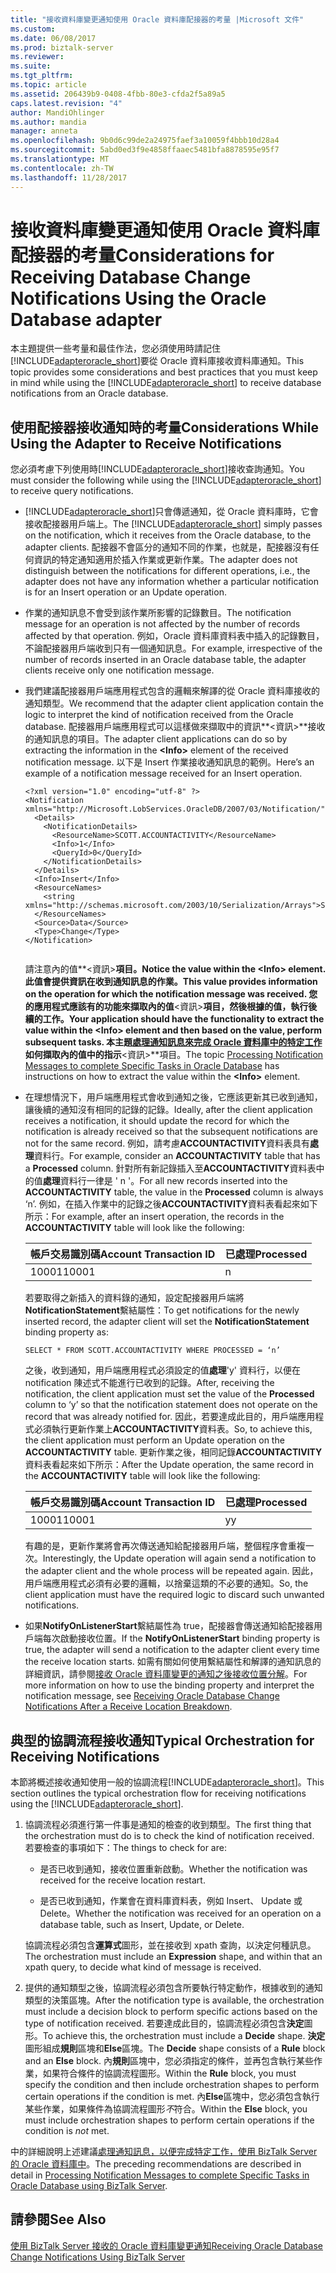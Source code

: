 ```yaml
---
title: "接收資料庫變更通知使用 Oracle 資料庫配接器的考量 |Microsoft 文件"
ms.custom: 
ms.date: 06/08/2017
ms.prod: biztalk-server
ms.reviewer: 
ms.suite: 
ms.tgt_pltfrm: 
ms.topic: article
ms.assetid: 206439b9-0408-4fbb-80e3-cfda2f5a89a5
caps.latest.revision: "4"
author: MandiOhlinger
ms.author: mandia
manager: anneta
ms.openlocfilehash: 9b0d6c99de2a24975faef3a10059f4bbb10d28a4
ms.sourcegitcommit: 5abd0ed3f9e4858ffaaec5481bfa8878595e95f7
ms.translationtype: MT
ms.contentlocale: zh-TW
ms.lasthandoff: 11/28/2017
---
```

# <a name="considerations-for-receiving-database-change-notifications-using-the-oracle-database-adapter"></a><span data-ttu-id="f1196-102">接收資料庫變更通知使用 Oracle 資料庫配接器的考量</span><span class="sxs-lookup"><span data-stu-id="f1196-102">Considerations for Receiving Database Change Notifications Using the Oracle Database adapter</span></span>
<span data-ttu-id="f1196-103">本主題提供一些考量和最佳作法，您必須使用時請記住[!INCLUDE[adapteroracle_short](../../includes/adapteroracle-short-md.md)]要從 Oracle 資料庫接收資料庫通知。</span><span class="sxs-lookup"><span data-stu-id="f1196-103">This topic provides some considerations and best practices that you must keep in mind while using the [!INCLUDE[adapteroracle_short](../../includes/adapteroracle-short-md.md)] to receive database notifications from an Oracle database.</span></span>  
  
## <a name="considerations-while-using-the-adapter-to-receive-notifications"></a><span data-ttu-id="f1196-104">使用配接器接收通知時的考量</span><span class="sxs-lookup"><span data-stu-id="f1196-104">Considerations While Using the Adapter to Receive Notifications</span></span>  
 <span data-ttu-id="f1196-105">您必須考慮下列使用時[!INCLUDE[adapteroracle_short](../../includes/adapteroracle-short-md.md)]接收查詢通知。</span><span class="sxs-lookup"><span data-stu-id="f1196-105">You must consider the following while using the [!INCLUDE[adapteroracle_short](../../includes/adapteroracle-short-md.md)] to receive query notifications.</span></span>  
  
-   <span data-ttu-id="f1196-106">[!INCLUDE[adapteroracle_short](../../includes/adapteroracle-short-md.md)]只會傳遞通知，從 Oracle 資料庫時，它會接收配接器用戶端上。</span><span class="sxs-lookup"><span data-stu-id="f1196-106">The [!INCLUDE[adapteroracle_short](../../includes/adapteroracle-short-md.md)] simply passes on the notification, which it receives from the Oracle database, to the adapter clients.</span></span> <span data-ttu-id="f1196-107">配接器不會區分的通知不同的作業，也就是，配接器沒有任何資訊的特定通知適用於插入作業或更新作業。</span><span class="sxs-lookup"><span data-stu-id="f1196-107">The adapter does not distinguish between the notifications for different operations, i.e., the adapter does not have any information whether a particular notification is for an Insert operation or an Update operation.</span></span>  
  
-   <span data-ttu-id="f1196-108">作業的通知訊息不會受到該作業所影響的記錄數目。</span><span class="sxs-lookup"><span data-stu-id="f1196-108">The notification message for an operation is not affected by the number of records affected by that operation.</span></span> <span data-ttu-id="f1196-109">例如，Oracle 資料庫資料表中插入的記錄數目，不論配接器用戶端收到只有一個通知訊息。</span><span class="sxs-lookup"><span data-stu-id="f1196-109">For example, irrespective of the number of records inserted in an Oracle database table, the adapter clients receive only one notification message.</span></span>  
  
-   <span data-ttu-id="f1196-110">我們建議配接器用戶端應用程式包含的邏輯來解譯的從 Oracle 資料庫接收的通知類型。</span><span class="sxs-lookup"><span data-stu-id="f1196-110">We recommend that the adapter client application contain the logic to interpret the kind of notification received from the Oracle database.</span></span> <span data-ttu-id="f1196-111">配接器用戶端應用程式可以這樣做來擷取中的資訊**\<資訊\>**接收的通知訊息的項目。</span><span class="sxs-lookup"><span data-stu-id="f1196-111">The adapter client applications can do so by extracting the information in the **\<Info\>** element of the received notification message.</span></span> <span data-ttu-id="f1196-112">以下是 Insert 作業接收通知訊息的範例。</span><span class="sxs-lookup"><span data-stu-id="f1196-112">Here’s an example of a notification message received for an Insert operation.</span></span>  
  
    ```  
    <?xml version="1.0" encoding="utf-8" ?>   
    <Notification xmlns="http://Microsoft.LobServices.OracleDB/2007/03/Notification/">  
      <Details>  
        <NotificationDetails>  
          <ResourceName>SCOTT.ACCOUNTACTIVITY</ResourceName>   
          <Info>1</Info>   
          <QueryId>0</QueryId>   
        </NotificationDetails>  
      </Details>  
      <Info>Insert</Info>   
      <ResourceNames>  
        <string xmlns="http://schemas.microsoft.com/2003/10/Serialization/Arrays">SCOTT.ACCOUNTACTIVITY</string>   
      </ResourceNames>  
      <Source>Data</Source>   
      <Type>Change</Type>   
    </Notification>  
  
    ```  
  
     <span data-ttu-id="f1196-113">請注意內的值**\<資訊\>**項目。</span><span class="sxs-lookup"><span data-stu-id="f1196-113">Notice the value within the **\<Info\>** element.</span></span> <span data-ttu-id="f1196-114">此值會提供資訊在收到通知訊息的作業。</span><span class="sxs-lookup"><span data-stu-id="f1196-114">This value provides information on the operation for which the notification message was received.</span></span> <span data-ttu-id="f1196-115">您的應用程式應該有的功能來擷取內的值**\<資訊\>**項目，然後根據的值，執行後續的工作。</span><span class="sxs-lookup"><span data-stu-id="f1196-115">Your application should have the functionality to extract the value within the **\<Info\>** element and then based on the value, perform subsequent tasks.</span></span> <span data-ttu-id="f1196-116">本主題[處理通知訊息來完成 Oracle 資料庫中的特定工作](../../adapters-and-accelerators/adapter-oracle-database/process-notification-messages-to-run-specific-tasks-in-oracle-db-using-biztalk.md)如何擷取內的值中的指示**\<資訊\>**項目。</span><span class="sxs-lookup"><span data-stu-id="f1196-116">The topic [Processing Notification Messages to complete Specific Tasks in Oracle Database](../../adapters-and-accelerators/adapter-oracle-database/process-notification-messages-to-run-specific-tasks-in-oracle-db-using-biztalk.md) has instructions on how to extract the value within the **\<Info\>** element.</span></span>  
  
-   <span data-ttu-id="f1196-117">在理想情況下，用戶端應用程式會收到通知之後，它應該更新其已收到通知，讓後續的通知沒有相同的記錄的記錄。</span><span class="sxs-lookup"><span data-stu-id="f1196-117">Ideally, after the client application receives a notification, it should update the record for which the notification is already received so that the subsequent notifications are not for the same record.</span></span> <span data-ttu-id="f1196-118">例如，請考慮**ACCOUNTACTIVITY**資料表具有**處理**資料行。</span><span class="sxs-lookup"><span data-stu-id="f1196-118">For example, consider an **ACCOUNTACTIVITY** table that has a **Processed** column.</span></span> <span data-ttu-id="f1196-119">針對所有新記錄插入至**ACCOUNTACTIVITY**資料表中的值**處理**資料行一律是 ' n '。</span><span class="sxs-lookup"><span data-stu-id="f1196-119">For all new records inserted into the **ACCOUNTACTIVITY** table, the value in the **Processed** column is always ‘n’.</span></span> <span data-ttu-id="f1196-120">例如，在插入作業中的記錄之後**ACCOUNTACTIVITY**資料表看起來如下所示：</span><span class="sxs-lookup"><span data-stu-id="f1196-120">For example, after an insert operation, the records in the **ACCOUNTACTIVITY** table will look like the following:</span></span>  
  
    |<span data-ttu-id="f1196-121">帳戶交易識別碼</span><span class="sxs-lookup"><span data-stu-id="f1196-121">Account Transaction ID</span></span>|<span data-ttu-id="f1196-122">已處理</span><span class="sxs-lookup"><span data-stu-id="f1196-122">Processed</span></span>|  
    |----------------------------|---------------|  
    |<span data-ttu-id="f1196-123">10001</span><span class="sxs-lookup"><span data-stu-id="f1196-123">10001</span></span>|n|  
  
     <span data-ttu-id="f1196-124">若要取得之新插入的資料錄的通知，設定配接器用戶端將**NotificationStatement**繫結屬性：</span><span class="sxs-lookup"><span data-stu-id="f1196-124">To get notifications for the newly inserted record, the adapter client will set the **NotificationStatement** binding property as:</span></span>  
  
    ```  
    SELECT * FROM SCOTT.ACCOUNTACTIVITY WHERE PROCESSED = ‘n’  
    ```  
  
     <span data-ttu-id="f1196-125">之後，收到通知，用戶端應用程式必須設定的值**處理**'y' 資料行，以便在 notification 陳述式不能進行已收到的記錄。</span><span class="sxs-lookup"><span data-stu-id="f1196-125">After, receiving the notification, the client application must set the value of the **Processed** column to ‘y’ so that the notification statement does not operate on the record that was already notified for.</span></span> <span data-ttu-id="f1196-126">因此，若要達成此目的，用戶端應用程式必須執行更新作業上**ACCOUNTACTIVITY**資料表。</span><span class="sxs-lookup"><span data-stu-id="f1196-126">So, to achieve this, the client application must perform an Update operation on the **ACCOUNTACTIVITY** table.</span></span> <span data-ttu-id="f1196-127">更新作業之後，相同記錄**ACCOUNTACTIVITY**資料表看起來如下所示：</span><span class="sxs-lookup"><span data-stu-id="f1196-127">After the Update operation, the same record in the **ACCOUNTACTIVITY** table will look like the following:</span></span>  
  
    |<span data-ttu-id="f1196-128">帳戶交易識別碼</span><span class="sxs-lookup"><span data-stu-id="f1196-128">Account Transaction ID</span></span>|<span data-ttu-id="f1196-129">已處理</span><span class="sxs-lookup"><span data-stu-id="f1196-129">Processed</span></span>|  
    |----------------------------|---------------|  
    |<span data-ttu-id="f1196-130">10001</span><span class="sxs-lookup"><span data-stu-id="f1196-130">10001</span></span>|<span data-ttu-id="f1196-131">y</span><span class="sxs-lookup"><span data-stu-id="f1196-131">y</span></span>|  
  
     <span data-ttu-id="f1196-132">有趣的是，更新作業將會再次傳送通知給配接器用戶端，整個程序會重複一次。</span><span class="sxs-lookup"><span data-stu-id="f1196-132">Interestingly, the Update operation will again send a notification to the adapter client and the whole process will be repeated again.</span></span> <span data-ttu-id="f1196-133">因此，用戶端應用程式必須有必要的邏輯，以捨棄這類的不必要的通知。</span><span class="sxs-lookup"><span data-stu-id="f1196-133">So, the client application must have the required logic to discard such unwanted notifications.</span></span>  
  
-   <span data-ttu-id="f1196-134">如果**NotifyOnListenerStart**繫結屬性為 true，配接器會傳送通知給配接器用戶端每次啟動接收位置。</span><span class="sxs-lookup"><span data-stu-id="f1196-134">If the **NotifyOnListenerStart** binding property is true, the adapter will send a notification to the adapter client every time the receive location starts.</span></span> <span data-ttu-id="f1196-135">如需有關如何使用繫結屬性和解譯的通知訊息的詳細資訊，請參閱[接收 Oracle 資料庫變更的通知之後接收位置分解](../../adapters-and-accelerators/adapter-oracle-database/receive-oracle-database-change-notifications-after-a-receive-location-breakdown.md)。</span><span class="sxs-lookup"><span data-stu-id="f1196-135">For more information on how to use the binding property and interpret the notification message, see [Receiving Oracle Database Change Notifications After a Receive Location Breakdown](../../adapters-and-accelerators/adapter-oracle-database/receive-oracle-database-change-notifications-after-a-receive-location-breakdown.md).</span></span>  
  
## <a name="typical-orchestration-for-receiving-notifications"></a><span data-ttu-id="f1196-136">典型的協調流程接收通知</span><span class="sxs-lookup"><span data-stu-id="f1196-136">Typical Orchestration for Receiving Notifications</span></span>  
 <span data-ttu-id="f1196-137">本節將概述接收通知使用一般的協調流程[!INCLUDE[adapteroracle_short](../../includes/adapteroracle-short-md.md)]。</span><span class="sxs-lookup"><span data-stu-id="f1196-137">This section outlines the typical orchestration flow for receiving notifications using the [!INCLUDE[adapteroracle_short](../../includes/adapteroracle-short-md.md)].</span></span>  
  
1.  <span data-ttu-id="f1196-138">協調流程必須進行第一件事是通知的檢查的收到類型。</span><span class="sxs-lookup"><span data-stu-id="f1196-138">The first thing that the orchestration must do is to check the kind of notification received.</span></span> <span data-ttu-id="f1196-139">若要檢查的事項如下：</span><span class="sxs-lookup"><span data-stu-id="f1196-139">The things to check for are:</span></span>  
  
    -   <span data-ttu-id="f1196-140">是否已收到通知，接收位置重新啟動。</span><span class="sxs-lookup"><span data-stu-id="f1196-140">Whether the notification was received for the receive location restart.</span></span>  
  
    -   <span data-ttu-id="f1196-141">是否已收到通知，作業會在資料庫資料表，例如 Insert、 Update 或 Delete。</span><span class="sxs-lookup"><span data-stu-id="f1196-141">Whether the notification was received for an operation on a database table, such as Insert, Update, or Delete.</span></span>  
  
     <span data-ttu-id="f1196-142">協調流程必須包含**運算式**圖形，並在接收到 xpath 查詢，以決定何種訊息。</span><span class="sxs-lookup"><span data-stu-id="f1196-142">The orchestration must include an **Expression** shape, and within that an xpath query, to decide what kind of message is received.</span></span>  
  
2.  <span data-ttu-id="f1196-143">提供的通知類型之後，協調流程必須包含所要執行特定動作，根據收到的通知類型的決策區塊。</span><span class="sxs-lookup"><span data-stu-id="f1196-143">After the notification type is available, the orchestration must include a decision block to perform specific actions based on the type of notification received.</span></span> <span data-ttu-id="f1196-144">若要達成此目的，協調流程必須包含**決定**圖形。</span><span class="sxs-lookup"><span data-stu-id="f1196-144">To achieve this, the orchestration must include a **Decide** shape.</span></span> <span data-ttu-id="f1196-145">**決定**圖形組成**規則**區塊和**Else**區塊。</span><span class="sxs-lookup"><span data-stu-id="f1196-145">The **Decide** shape consists of a **Rule** block and an **Else** block.</span></span> <span data-ttu-id="f1196-146">內**規則**區塊中，您必須指定的條件，並再包含執行某些作業，如果符合條件的協調流程圖形。</span><span class="sxs-lookup"><span data-stu-id="f1196-146">Within the **Rule** block, you must specify the condition and then include orchestration shapes to perform certain operations if the condition is met.</span></span> <span data-ttu-id="f1196-147">內**Else**區塊中，您必須包含執行某些作業，如果條件為協調流程圖形*不*符合。</span><span class="sxs-lookup"><span data-stu-id="f1196-147">Within the **Else** block, you must include orchestration shapes to perform certain operations if the condition is *not* met.</span></span>  
  
 <span data-ttu-id="f1196-148">中的詳細說明上述建議[處理通知訊息，以便完成特定工作，使用 BizTalk Server 的 Oracle 資料庫中](../../adapters-and-accelerators/adapter-oracle-database/process-notification-messages-to-run-specific-tasks-in-oracle-db-using-biztalk.md)。</span><span class="sxs-lookup"><span data-stu-id="f1196-148">The preceding recommendations are described in detail in [Processing Notification Messages to complete Specific Tasks in Oracle Database using BizTalk Server](../../adapters-and-accelerators/adapter-oracle-database/process-notification-messages-to-run-specific-tasks-in-oracle-db-using-biztalk.md).</span></span>  
  
## <a name="see-also"></a><span data-ttu-id="f1196-149">請參閱</span><span class="sxs-lookup"><span data-stu-id="f1196-149">See Also</span></span>  
 [<span data-ttu-id="f1196-150">使用 BizTalk Server 接收的 Oracle 資料庫變更通知</span><span class="sxs-lookup"><span data-stu-id="f1196-150">Receiving Oracle Database Change Notifications Using BizTalk Server</span></span>](../../adapters-and-accelerators/adapter-oracle-database/receive-oracle-database-change-notifications-using-biztalk-server.md)